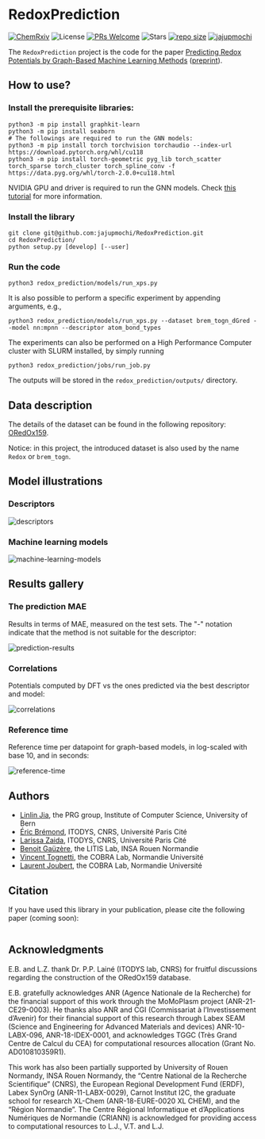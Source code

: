 # RedoxPrediction

[//]: # ([![DOI]&#40;https://zenodo.org/badge/DOI/10.5281/zenodo.5560005.svg&#41;]&#40;https://doi.org/10.5281/zenodo.5560005&#41;)
[//]: # ([![ACPR 2023]&#40;https://img.shields.io/badge/ACPR-2023-blue&#41;]&#40;https://ericlab.org/acpr2023/&#41;)
[![ChemRxiv](https://img.shields.io/badge/ChemRxiv-black)](https://chemrxiv.org/engage/chemrxiv/article-details/654bb7202c3c11ed71fc350b)
![License](https://img.shields.io/github/license/jajupmochi/RedoxPrediction.svg?color=blue)
[![PRs Welcome](https://img.shields.io/badge/PRs-welcome-brightgreen.svg?style=flat-square)](http://makeapullrequest.com)
![Stars](https://img.shields.io/github/stars/jajupmochi/RedoxPrediction?color=yellow)
[![repo size](https://img.shields.io/github/repo-size/jajupmochi/RedoxPrediction.svg)](https://github.com/jajupmochi/RedoxPrediction/archive/master.zip) 
[![jajupmochi](https://img.shields.io/twitter/follow/jajupmochi?style=social&logo=twitter)](https://twitter.com/intent/follow?screen_name=jajupmochi) 

The `RedoxPrediction` project is the code for the paper 
[Predicting Redox Potentials by Graph-Based Machine Learning Methods](whatwhat?) ([preprint](https://chemrxiv.org/engage/chemrxiv/article-details/654bb7202c3c11ed71fc350b)).

[//]: # (published in the proceedings of [ACPR 2023]&#40;https://ericlab.org/acpr2023/&#41;.)

## How to use?

### Install the prerequisite libraries:

```
python3 -m pip install graphkit-learn
python3 -m pip install seaborn
# The followings are required to run the GNN models:
python3 -m pip install torch torchvision torchaudio --index-url https://download.pytorch.org/whl/cu118
python3 -m pip install torch-geometric pyg_lib torch_scatter torch_sparse torch_cluster torch_spline_conv -f https://data.pyg.org/whl/torch-2.0.0+cu118.html
```

NVIDIA GPU and driver is required to run the GNN models. 
Check [this tutorial](https://zhuanlan.zhihu.com/p/634250809) for more information.

### Install the library

```
git clone git@github.com:jajupmochi/RedoxPrediction.git
cd RedoxPrediction/
python setup.py [develop] [--user]
```

### Run the code

```
python3 redox_prediction/models/run_xps.py
```

It is also possible to perform a specific experiment by appending arguments, e.g.,

```
python3 redox_prediction/models/run_xps.py --dataset brem_togn_dGred --model nn:mpnn --descriptor atom_bond_types
```
The experiments can also be performed on a High Performance Computer cluster with
SLURM installed, by simply running 
```
python3 redox_prediction/jobs/run_job.py
```
The outputs will be stored in the `redox_prediction/outputs/` directory.

## Data description

The details of the dataset can be found in the following repository:
[ORedOx159](https://github.com/ANRMoMoPlasm/ORedOx159).

Notice: in this project, the introduced dataset is also used by the name `Redox` or `brem_togn`.

## Model illustrations

### Descriptors

![descriptors](redox_prediction/figures/jcc2023_ml_framework_descriptors.svg)

### Machine learning models

![machine-learning-models](redox_prediction/figures/jcc2023_ml_framework_models.svg)

## Results gallery

### The prediction MAE

Results in terms of MAE, measured on the test sets. The "-" notation indicate that the method is not suitable for the descriptor:

![prediction-results](redox_prediction/figures/the_prediction_mae.png)

### Correlations

Potentials computed by DFT vs the ones predicted via the best descriptor and model:

![correlations](redox_prediction/figures/best_correlations.svg)

### Reference time

Reference time per datapoint for graph-based
models, in log-scaled with base 10, and in seconds:

![reference-time](redox_prediction/figures/heatmap_ref_time.svg)

## Authors

* [Linlin Jia](https://jajupmochi.github.io/), the PRG group, Institute of Computer Science, University of Bern
* [Éric Brémond](https://www.itodys.univ-paris-diderot.fr/fr/annuaire/chimie-theorique-et-modelisation-ctm/eric-bremond),  ITODYS, CNRS, Université Paris Cité
* [Larissa Zaida](https://www.linkedin.com/in/larissa-zaida-58b9631a4/?originalSubdomain=fr), ITODYS, CNRS, Université Paris Cité
* [Benoit Gaüzère](https://bgauzere.github.io/), the LITIS Lab, INSA Rouen Normandie
* [Vincent Tognetti](https://www.lab-cobra.fr/annuaire/tognetti-vincent/), the COBRA Lab, Normandie Université
* [ Laurent Joubert](https://www.lab-cobra.fr/annuaire/joubert-laurent/), the COBRA Lab, Normandie Université

## Citation

If you have used this library in your publication, please cite the following paper (coming soon):

```
```

## Acknowledgments

E.B. and L.Z. thank Dr. P.P. Lainé (ITODYS lab,
CNRS) for fruitful discussions regarding the construction
of the ORedOx159 database.

E.B. gratefully acknowledges ANR (Agence Nationale
de la Recherche) for the financial support of this work
through the MoMoPlasm project (ANR-21-CE29-0003).
He thanks also ANR and CGI (Commissariat à l’Investissement d’Avenir) for their financial support of this
research through Labex SEAM (Science and Engineering
for Advanced Materials and devices) ANR-10-LABX-096,
ANR-18-IDEX-0001, and acknowledges TGGC (Très
Grand Centre de Calcul du CEA) for computational resources allocation (Grant No. AD010810359R1).

This work has also been partially supported by University of Rouen Normandy, INSA Rouen Normandy,
the “Centre National de la Recherche Scientifique”
(CNRS), the European Regional Development Fund
(ERDF), Labex SynOrg (ANR-11-LABX-0029), Carnot
Institut I2C, the graduate school for research XL-Chem
(ANR-18-EURE-0020 XL CHEM), and the “Région Normandie”. The Centre Régional Informatique et d’Applications Numériques de Normandie (CRIANN) is acknowledged for providing access to computational resources to L.J., V.T. and L.J.
